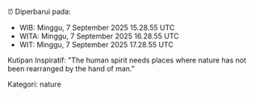 ⏰ Diperbarui pada:
- WIB: Minggu, 7 September 2025 15.28.55 UTC
- WITA: Minggu, 7 September 2025 16.28.55 UTC
- WIT: Minggu, 7 September 2025 17.28.55 UTC

Kutipan Inspiratif:
"The human spirit needs places where nature has not been rearranged by the hand of man."


Kategori: nature

